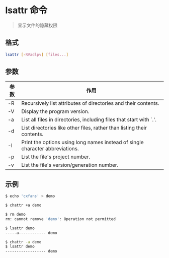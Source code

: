 # lsattr 命令

> 显示文件的隐藏权限

## 格式

```bash
lsattr [-RVadlpv] [files...]
```

## 参数

| 参数 | 作用 |
| --------- | --------- |
| -R | Recursively list attributes of directories and their contents. |
| -V | Display the program version. |
| -a | List all files in directories, including files that start with `.'. |
| -d | List directories like other files, rather than listing their contents. |
| -l | Print the options using long names instead of single character abbreviations. |
| -p | List the file's project number. |
| -v | List the file's version/generation number. |

## 示例

```bash
$ echo 'cxfans' > demo

$ chattr +a demo

$ rm demo
rm: cannot remove 'demo': Operation not permitted

$ lsattr demo
-----a------------ demo

$ chattr -a demo
$ lsattr demo
------------------ demo
```
